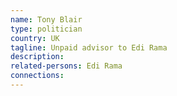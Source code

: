 ```yaml
---
name: Tony Blair
type: politician
country: UK
tagline: Unpaid advisor to Edi Rama
description:
related-persons: Edi Rama
connections:
---
```


